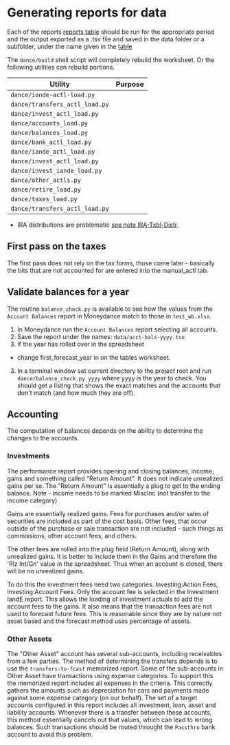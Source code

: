 # Generating reports for data

Each of the reports [reports table](./data_files.md) should be run for the appropriate period and the output exported as a .tsv file and saved in the data folder or a subfolder, under the name given in the [table](./data_files.md)

The `dance/build` shell script will completely rebuild the worksheet. Or the following utilities can rebuild portions.

|Utility|Purpose|
|---|---|
|`dance/iande-actl-load.py`||
|`dance/transfers_actl_load.py`||
|`dance/invest_actl_load.py`||
|`dance/accounts_load.py`||
|`dance/balances_load.py`||
|`dance/bank_actl_load.py`||
|`dance/iande_actl_load.py`||
|`dance/invest_actl_load.py`||
|`dance/invest_iande_load.py`||
|`dance/other_actls.py`||
|`dance/retire_load.py`||
|`dance/taxes_load.py`||
|`dance/transfers_actl_load.py`||





   * IRA distributions are problematic [see note IRA-Txbl-Distr](./sheets/other_actl.md#ira-distributions).

## First pass on the taxes 

The first pass does not rely on the tax forms, those come later - basically the bits that are not accounted for are entered into the manual_actl tab.

## Validate balances for a year

The routine `balance_check.py` is available to see how the values from the `Account Balances` report in Moneydance match to those in `test_wb.xlsx`. 

1. In Moneydance run the `Account Balances` report selecting all accounts. 
2. Save the report  under the names: `data/acct-bals-yyyy.tsv`.
3. If the year has rolled over in the spreadsheet
  - change first_forecast_year in on the tables worksheet.
3. In a terminal window set current directory to the project root and run `dance/balance_check.py yyyy` where yyyy is the year to check.  You should get a listing that shows the exact matches and the accounts that don't match (and how much they are off).




## Accounting

The computation of balances depends on the ability to determine the changes to the accounts.  

### Investments

The performance report provides opening and closing balances, income, gains and something called "Return Amount". It does not indicate unrealized gains per se.  The "Return Amount" is essentially a plug to get to the ending balance.  Note - income needs to be marked MiscInc (not transfer to the income category)

Gains are essentially realized gains. Fees for purchases and/or sales of securities are included as part of the cost basis.  Other fees, that occur outside of the purchase or sale transaction are not included - such things as commissions, other account fees, and others. 

The other fees are rolled into the plug field (Return Amount), along with unrealized gains. It is better to include them in the Gains and therefore the 'Rlz Int/Gn' value in the spreadsheet. Thus when an account is closed, there will be no unrealized gains. 

To do this the investment fees need two categories.  Investing:Action Fees, Investing:Account Fees.  Only the account fee is selected in the Investment IandE report.  This allows the loading of investment actuals to add the account fees to the gains.  It also means that the transaction fees are not used to forecast future fees.  This is reasonable since they are by nature not asset based and the forecast method uses percentage of assets.

### Other Assets

The "Other Asset" account has several sub-accounts, including receivables from a few parties.  The method of determining the transfers depends is to use the `transfers-to-fcast` memorized report.  Some of the sub-accounts in Other Asset have transactions using expense categories.  To support this the memorized report includes all expenses in the criteria.  This correctly gathers the amounts such as depreciation for cars and payments made against some expense category (on our behalf).  The set of a target accounts configured in this report includes all investment, loan, asset and liability accounts.   Whenever there is a transfer between these accounts, this method essentially cancels out that values, which can lead to wrong balances.  Such transactions should be routed throught the `Passthru` bank account to avoid this problem.

